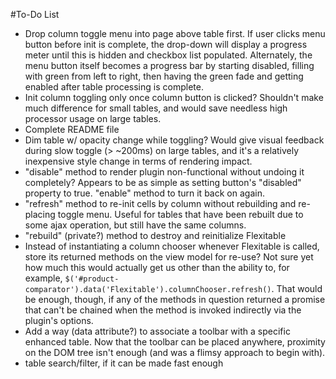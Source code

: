 #To-Do List

* Drop column toggle menu into page above table first. If user clicks menu button before init is complete, the drop-down will display a progress meter until this is hidden and checkbox list populated. Alternately, the menu button itself becomes a progress bar by starting disabled, filling with green from left to right, then having the green fade and getting enabled after table processing is complete.
* Init column toggling only once column button is clicked? Shouldn't make much difference for small tables, and would save needless high processor usage on large tables.
* Complete README file
* Dim table w/ opacity change while toggling? Would give visual feedback during slow toggle (> ~200ms) on large tables, and it's a relatively inexpensive style change in terms of rendering impact.
* "disable" method to render plugin non-functional without undoing it completely? Appears to be as simple as setting button's "disabled" property to true. "enable" method to turn it back on again.
* "refresh" method to re-init cells by column without rebuilding and re-placing toggle menu. Useful for tables that have been rebuilt due to some ajax operation, but still have the same columns.
* "rebuild" (private?) method to destroy and reinitialize Flexitable
* Instead of instantiating a column chooser whenever Flexitable is called, store its returned methods on the view model for re-use? Not sure yet how much this would actually get us other than the ability to, for example, `$('#product-comparator').data('Flexitable').columnChooser.refresh()`. That would be enough, though, if any of the methods in question returned a promise that can't be chained when the method is invoked indirectly via the plugin's options.
* Add a way (data attribute?) to associate a toolbar with a specific enhanced table. Now that the toolbar can be placed anywhere, proximity on the DOM tree isn't enough (and was a flimsy approach to begin with).
* table search/filter, if it can be made fast enough